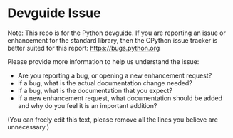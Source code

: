 # Devguide Issue

Note: This repo is for the Python devguide. If you are reporting an issue or
enhancement for the standard library, then the CPython issue tracker is better
suited for this report: https://bugs.python.org

Please provide more information to help us understand the issue:

* Are you reporting a bug, or opening a new enhancement request?
* If a bug, what is the actual documentation change needed?
* If a bug, what is the documentation that you expect?
* If a new enhancement request, what documentation should be added and
  why do you feel it is an important addition?

(You can freely edit this text, please remove all the lines
you believe are unnecessary.)